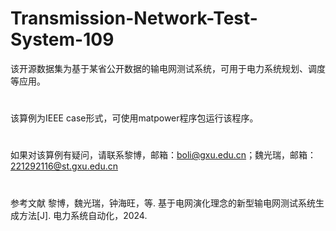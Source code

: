 # Transmission-Network-Test-System-109
该开源数据集为基于某省公开数据的输电网测试系统，可用于电力系统规划、调度等应用。
#
该算例为IEEE case形式，可使用matpower程序包运行该程序。
#
如果对该算例有疑问，请联系黎博，邮箱：boli@gxu.edu.cn；魏光瑞，邮箱：221292116@st.gxu.edu.cn
# 
参考文献
黎博，魏光瑞，钟海旺，等. 基于电网演化理念的新型输电网测试系统生成方法[J]. 电力系统自动化，2024.

